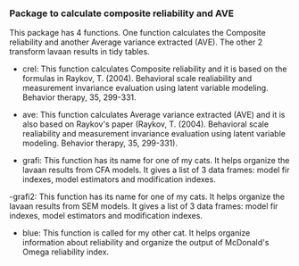 ### Package to calculate composite reliability and AVE

This package has 4 functions. One function calculates the Composite reliability and another Average variance extracted (AVE). The other 2 transform lavaan results in tidy tables. 

- crel: This function calculates Composite reliability and it is based on the formulas in Raykov, T. (2004). Behavioral scale realiability and measurement invariance evaluation using latent variable modeling. Behavior therapy, 35, 299-331.

- ave: This function calculates Average variance extracted (AVE) and it is also based on Raykov's paper (Raykov, T. (2004). Behavioral scale realiability and measurement invariance evaluation using latent variable modeling. Behavior therapy, 35, 299-331).

- grafi: This function has its name for one of my cats. It helps organize the lavaan results from CFA models. It gives a list of 3 data frames: model fir indexes, model estimators and modification indexes. 

-grafi2: This function has its name for one of my cats. It helps organize the lavaan results from SEM models. It gives a list of 3 data frames: model fir indexes, model estimators and modification indexes.

- blue: This function is called for my other cat. It helps organize information about reliability and organize the output of McDonald's Omega reliability index. 


